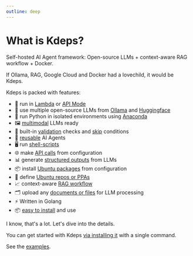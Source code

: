 ```yaml
---
outline: deep
---
```


# What is Kdeps?

Self-hosted AI Agent framework: Open-source LLMs + context-aware RAG workflow + Docker.

If Ollama, RAG, Google Cloud and Docker had a lovechild, it would be Kdeps.

Kdeps is packed with features:
- 🚀 run in [Lambda](getting-started/configuration/workflow.md#lambda-mode) or [API Mode](getting-started/configuration/workflow.md#api-server-settings)
- 🤖 use multiple open-source LLMs from [Ollama](getting-started/configuration/workflow.md#llm-models) and [Huggingface](https://github.com/kdeps/examples/tree/main/huggingface_imagegen_api)
- 🐍 run Python in isolated environments using [Anaconda](getting-started/resources/python.md)
- 🖼️ [multimodal](getting-started/resources/multimodal.md) LLMs ready
- 💅 built-in [validation](getting-started/resources/validations.md) checks and [skip](getting-started/resources/skip.md) conditions
- 🔄 [reusable](getting-started/resources/remix.md) AI Agents
- 🖥️ run [shell-scripts](getting-started/resources/exec.md)
- 🌐 make [API calls](getting-started/resources/client.md) from configuration
- 📊 generate [structured outputs](getting-started/resources/llm.md#chat-block) from LLMs
- 📦 install [Ubuntu packages](getting-started/configuration/workflow.md#ubuntu-packages) from configuration
- 📜 define [Ubuntu repos or PPAs](getting-started/configuration/workflow.md#ubuntu-repositories)
- 📈 context-aware [RAG workflow](getting-started/resources/kartographer.md)
- 🗂️ upload any [documents or files](getting-started/tutorials/files.md) for LLM processing
- ⚡ Written in Golang
- 📦 [easy to install](getting-started/introduction/installation.md) and use

I know, that's a lot. Let's dive into the details.

You can get started with Kdeps [via installing it](getting-started/introduction/installation.md) with a single command.

See the [examples](https://github.com/kdeps/examples).

<script setup>
import { withBase } from 'vitepress'
import { useSidebar } from 'vitepress/theme'

const { sidebarGroups } = useSidebar()
</script>
